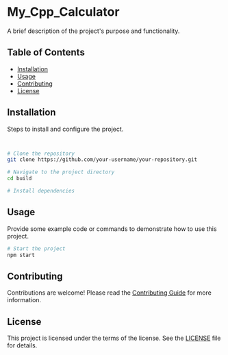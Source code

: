 # My_Cpp_Calculator

A brief description of the project's purpose and functionality.

## Table of Contents

- [Installation](#installation)
- [Usage](#usage)
- [Contributing](#contributing)
- [License](#license)

## Installation

Steps to install and configure the project.

```bash


# Clone the repository
git clone https://github.com/your-username/your-repository.git

# Navigate to the project directory
cd build

# Install dependencies

```

## Usage

Provide some example code or commands to demonstrate how to use this project.

```bash
# Start the project
npm start
```

## Contributing

Contributions are welcome! Please read the [Contributing Guide](CONTRIBUTING.md) for more information.

## License

This project is licensed under the terms of the license. See the [LICENSE](LICENSE) file for details.